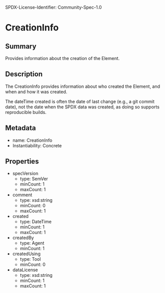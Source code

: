 SPDX-License-Identifier: Community-Spec-1.0

# CreationInfo

## Summary

Provides information about the creation of the Element.

## Description

The CreationInfo provides information about who created the Element, and when and how it was created. 

The dateTime created is often the date of last change (e.g., a git commit date), not the date when the SPDX data was created, as doing so supports reproducible builds.

## Metadata

- name: CreationInfo
- Instantiability: Concrete

## Properties

- specVersion
  - type: SemVer
  - minCount: 1
  - maxCount: 1
- comment
  - type: xsd:string
  - minCount: 0
  - maxCount: 1
- created
  - type: DateTime
  - minCount: 1
  - maxCount: 1
- createdBy
  - type: Agent
  - minCount: 1
- createdUsing
  - type: Tool
  - minCount: 0
- dataLicense
  - type: xsd:string
  - minCount: 1
  - maxCount: 1

